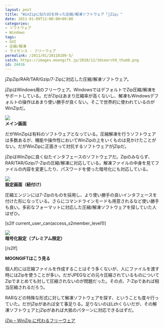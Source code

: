 ```yaml
---
layout: post
title: "WinZipに似たUIを持った圧縮/解凍ソフトウェア「jZip」"
date: 2011-01-09T12:00:00+09:00
categories:
- ソフトウェア
- Windows
tags: 
- GUI
- 圧縮/解凍
- ライセンス - フリーウェア
permalink: /2011/01/20110109-5/
catch: https://images.moongift.jp/2010/12/3dsearch9_thumb.png
id: 24416
---
```

jZipZip/RAR/TAR/Gzip/7-Zipに対応した圧縮/解凍ソフトウェア。

  

jZipはWindows用のフリーウェア。WindowsではデフォルトでZip圧縮/解凍をサポートしている。だがZipはあまり圧縮率が高くないし、解凍もWindowsデフォルトの操作はあまり使い勝手が良くない。そこで世界的に使われているのがWinZipだ。

  

![](https://images.moongift.jp/2010/12/3dsearch12_thumb.png)  
**メイン画面**

  

だがWinZipは有料のソフトウェアとなっている。圧縮解凍を行うソフトウェアは多数あるが、機能や操作性においてWinZipの上をいくものは見かけたことがない。だがWinZipに正面きって対抗するソフトウェアがjZipだ。

  
<!--more-->  

jZipはWinZipに良く似たインタフェースのソフトウェアだ。Zipのみならず、RAR/TAR/Gzip/7-Zipの圧縮/解凍に対応している。解凍ファイルの中身を見てファイルの内容を変更したり、パスワードを使った暗号化にも対応している。

  

![](https://images.moongift.jp/2010/12/3dsearch9_thumb.png)  
**設定画面（紐付け）**

  

圧縮エンジンには7-Zipのものを採用し、より使い勝手の良いインタフェースを付けた形になっている。さらにコマンドラインモードも用意されるなど使い勝手も良い。多彩なフォーマットに対応した圧縮/解凍ソフトウェアを探していた人はぜひ。

  
[s2If current\_user\_can(access\_s2member\_level1)]

![](https://images.moongift.jp/2010/12/3dsearch11_thumb.png)  
**暗号化設定（プレミアム限定）**

[/s2If]  
  
  

**MOONGIFTはこう見る**

  

個人的には圧縮ファイルを作成することはそう多くないが、人にファイルを渡す時にはZipを使うことが多い。だがJPEGなどの元々圧縮されているものについてZipでまとめても対して圧縮されないのが問題だった。その点、7-Zipであれば相当圧縮されるだろう。

  

RARなどの特殊な形式に対して解凍ソフトウェアを探す、ということも度々行っていた。だがjZipがあれば全て事足りる。足りないのはLzhくらいだが、その解凍ソフトウェアとjZipがあれば大抵のパターンに対応できるはずだ。

  

[jZip – WinZip に代わるフリーウェア](http://www.jzip.com/jp/)

